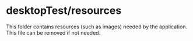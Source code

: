 # desktopTest/resources

This folder contains resources (such as images) needed by the application. This file can
be removed if not needed.
